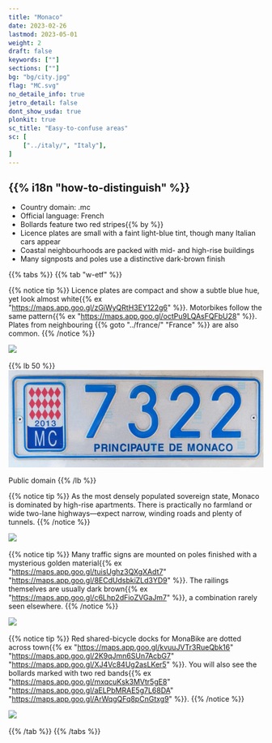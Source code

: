 ```yaml
---
title: "Monaco"
date: 2023-02-26
lastmod: 2023-05-01
weight: 2
draft: false
keywords: [""]
sections: [""]
bg: "bg/city.jpg"
flag: "MC.svg"
no_detaile_info: true
jetro_detail: false
dont_show_usda: true
plonkit: true
sc_title: "Easy-to-confuse areas"
sc: [
    ["../italy/", "Italy"],
]
---
```


<div class="main-desciption country-description">
    <h2 class="section-title">{{% i18n "how-to-distinguish" %}}</h2>
    <ul class="rule-list">
        <li>Country domain: <span class="quiz">.mc</span></li>
        <li>Official language: French</li>
        <li>Bollards feature two <span class="quiz">red</span> stripes{{% by %}}</li>
        <li>Licence plates are small with a faint <span class="quiz">light-blue</span> tint, though many Italian cars appear</li>
        <li>Coastal neighbourhoods are packed with mid- and high-rise buildings</li>
        <li class="no-evidence">Many signposts and poles use a distinctive dark-brown finish</li>
    </ul>
</div>

{{% tabs %}}
{{% tab "w-etf" %}}

{{% notice tip %}}
Licence plates are compact and show a subtle <span class="quiz">blue</span> hue, yet look almost white{{% ex "https://maps.app.goo.gl/zGiWyQRtH3EY122g6" %}}. Motorbikes follow the same pattern{{% ex "https://maps.app.goo.gl/octPu9LQAsFQFbU28" %}}. Plates from neighbouring {{% goto "../france/" "France" %}} are also common.
{{% /notice %}}
<div class="googlemap-if no-margin">
<img src="/rule/europe/monaco/road.jpg" width="90%">
</div>

{{% lb 50 %}}
![](lp.jpg)

Public domain
{{% /lb %}}


{{% notice tip %}}
As the most densely populated sovereign state, Monaco is dominated by high-rise apartments. There is practically no farmland or wide two-lane highways—expect narrow, winding roads and plenty of tunnels.
{{% /notice %}}
<div class="googlemap-if no-margin">
<img src="/rule/europe/monaco/monaco_monte_carlo_mediterranean.jpg" width="90%">
</div>

{{% notice tip %}}
Many traffic signs are mounted on poles finished with a mysterious golden material{{% ex "https://maps.app.goo.gl/tuisUghz3QXgXAdt7" "https://maps.app.goo.gl/8ECdUdsbkiZLd3YD9" %}}. The railings themselves are usually dark brown{{% ex "https://maps.app.goo.gl/c6Lhp2dFioZVGaJm7" %}}, a combination rarely seen elsewhere.
{{% /notice %}}
<div class="googlemap-if no-margin">
<img src="/rule/europe/monaco/660px-Panneaux_d'indication_à_Monaco_en_novembre_2021.jpg" width="50%">
</div>

{{% notice tip %}}
Red shared-bicycle docks for MonaBike are dotted across town{{% ex "https://maps.app.goo.gl/kvuuJVTr3RueQbk16" "https://maps.app.goo.gl/2K9qJmn6SUn7AcbG7" "https://maps.app.goo.gl/XJ4Vc84Ug2asLKer5" %}}. You will also see the bollards marked with two <span class="quiz">red</span> bands{{% ex "https://maps.app.goo.gl/mxqcuKsk3MVtr5gE8" "https://maps.app.goo.gl/aELPbMRAE5g7L68DA" "https://maps.app.goo.gl/ArWqgQFq8pCnGtxg9" %}}.
{{% /notice %}}
<div class="googlemap-if no-margin">
<img src="/rule/europe/monaco/952px-Station_MonaBike_(Grimaldi_Forum)_en_novembre_2021.jpg" width="95%">
</div>

{{% /tab %}}
{{% /tabs  %}}
